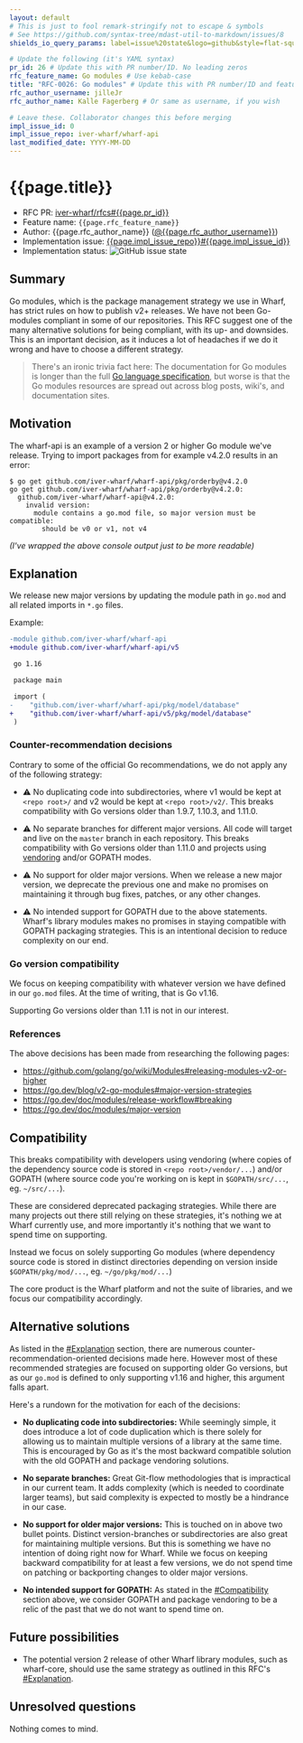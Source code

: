 ```yaml
---
layout: default
# This is just to fool remark-stringify not to escape & symbols
# See https://github.com/syntax-tree/mdast-util-to-markdown/issues/8
shields_io_query_params: label=issue%20state&logo=github&style=flat-square

# Update the following (it's YAML syntax)
pr_id: 26 # Update this with PR number/ID. No leading zeros
rfc_feature_name: Go modules # Use kebab-case
title: "RFC-0026: Go modules" # Update this with PR number/ID and feature name. Use leading zeros
rfc_author_username: jilleJr
rfc_author_name: Kalle Fagerberg # Or same as username, if you wish

# Leave these. Collaborator changes this before merging
impl_issue_id: 0
impl_issue_repo: iver-wharf/wharf-api
last_modified_date: YYYY-MM-DD
---
```


# {{page.title}}

- RFC PR: [iver-wharf/rfcs#{{page.pr_id}}](https://github.com/iver-wharf/rfcs/pull/{{page.pr_id}})
- Feature name: `{{page.rfc_feature_name}}`
- Author: {{page.rfc_author_name}} ([@{{page.rfc_author_username}}](https://github.com/{{page.rfc_author_username}}))
- Implementation issue: [{{page.impl_issue_repo}}#{{page.impl_issue_id}}](https://github.com/{{page.impl_issue_repo}}/issues/{{page.impl_issue_id}})
- Implementation status: ![GitHub issue state](https://img.shields.io/github/issues/detail/state/{{page.impl_issue_repo}}/{{page.impl_issue_id}}?{{page.shields_io_query_params}})

## Summary

Go modules, which is the package management strategy we use in Wharf, has
strict rules on how to publish v2+ releases. We have not been Go-modules
compliant in some of our repositories. This RFC suggest one of the many
alternative solutions for being compliant, with its up- and downsides.
This is an important decision, as it induces a lot of headaches if we do it
wrong and have to choose a different strategy.

> There's an ironic trivia fact here: The documentation for Go modules is
> longer than the full [Go language specification](https://go.dev/ref/spec),
> but worse is that the Go modules resources are spread out across blog posts,
> wiki's, and documentation sites.

## Motivation

The wharf-api is an example of a version 2 or higher Go module we've release.
Trying to import packages from for example v4.2.0 results in an error:

```console
$ go get github.com/iver-wharf/wharf-api/pkg/orderby@v4.2.0
go get github.com/iver-wharf/wharf-api/pkg/orderby@v4.2.0:
  github.com/iver-wharf/wharf-api@v4.2.0:
    invalid version:
      module contains a go.mod file, so major version must be compatible:
        should be v0 or v1, not v4
```

*(I've wrapped the above console output just to be more readable)*

## Explanation

We release new major versions by updating the module path in `go.mod` and all
related imports in `*.go` files.

Example:

```diff
-module github.com/iver-wharf/wharf-api
+module github.com/iver-wharf/wharf-api/v5

 go 1.16
```

```diff
 package main

 import (
-    "github.com/iver-wharf/wharf-api/pkg/model/database"
+    "github.com/iver-wharf/wharf-api/v5/pkg/model/database"
 )
```

### Counter-recommendation decisions

Contrary to some of the official Go recommendations, we do not apply any of the
following strategy:

- :warning: No duplicating code into subdirectories, where v1 would be kept at
  `<repo root>/` and v2 would be kept at `<repo root>/v2/`. This breaks
  compatibility with Go versions older than 1.9.7, 1.10.3, and 1.11.0.

- :warning: No separate branches for different major versions. All code will
  target and live on the `master` branch in each repository. This breaks
  compatibility with Go versions older than 1.11.0 and projects using
  [vendoring](https://go.dev/ref/mod#vendoring) and/or GOPATH modes.

- :warning: No support for older major versions. When we release a new major
  version, we deprecate the previous one and make no promises on maintaining it
  through bug fixes, patches, or any other changes.

- :warning: No intended support for GOPATH due to the above statements. Wharf's
  library modules makes no promises in staying compatible with GOPATH packaging
  strategies. This is an intentional decision to reduce complexity on our end.

### Go version compatibility

We focus on keeping compatibility with whatever version we have defined in our
`go.mod` files. At the time of writing, that is Go v1.16.

Supporting Go versions older than 1.11 is not in our interest.

### References

The above decisions has been made from researching the following pages:

- <https://github.com/golang/go/wiki/Modules#releasing-modules-v2-or-higher>
- <https://go.dev/blog/v2-go-modules#major-version-strategies>
- <https://go.dev/doc/modules/release-workflow#breaking>
- <https://go.dev/doc/modules/major-version>

## Compatibility

This breaks compatibility with developers using vendoring (where copies of the
dependency source code is stored in `<repo root>/vendor/...`) and/or GOPATH
(where source code you're working on is kept in `$GOPATH/src/...`, eg.
`~/src/...`).

These are considered deprecated packaging strategies. While there are many
projects out there still relying on these strategies, it's nothing we at Wharf
currently use, and more importantly it's nothing that we want to spend time on
supporting.

Instead we focus on solely supporting Go modules (where dependency source code
is stored in distinct directories depending on version inside
`$GOPATH/pkg/mod/...`, eg.  `~/go/pkg/mod/...`)

The core product is the Wharf platform and not the suite of libraries, and we
focus our compatibility accordingly.

## Alternative solutions

As listed in the [#Explanation](#explanation) section, there are numerous
counter-recommendation-oriented decisions made here. However most of these
recommended strategies are focused on supporting older Go versions, but as our
`go.mod` is defined to only supporting v1.16 and higher, this argument falls
apart.

Here's a rundown for the motivation for each of the decisions:

- **No duplicating code into subdirectories:** While seemingly simple, it does
  introduce a lot of code duplication which is there solely for allowing us to
  maintain multiple versions of a library at the same time. This is encouraged
  by Go as it's the most backward compatible solution with the old GOPATH and
  package vendoring solutions.

- **No separate branches:** Great Git-flow methodologies that is impractical in
  our current team. It adds complexity (which is needed to coordinate larger
  teams), but said complexity is expected to mostly be a hindrance in our case.

- **No support for older major versions:** This is touched on in above two
  bullet points. Distinct version-branches or subdirectories are also great for
  maintaining multiple versions. But this is something we have no intention of
  doing right now for Wharf. While we focus on keeping backward compatibility
  for at least a few versions, we do not spend time on patching or backporting
  changes to older major versions.

- **No intended support for GOPATH:** As stated in the
  [#Compatibility](#compatibility) section above, we consider GOPATH and package
  vendoring to be a relic of the past that we do not want to spend time on.

## Future possibilities

- The potential version 2 release of other Wharf library modules, such as
  wharf-core, should use the same strategy as outlined in this RFC's
  [#Explanation](#explanation).

## Unresolved questions

Nothing comes to mind.
